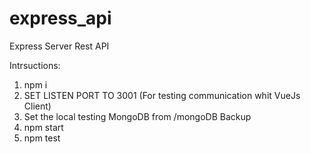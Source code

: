 # express_api
Express Server Rest API

Intrsuctions:

1. npm i
2. SET LISTEN PORT TO 3001 (For testing communication whit VueJs Client)
3. Set the local testing MongoDB from /mongoDB Backup
4. npm start
5. npm test
